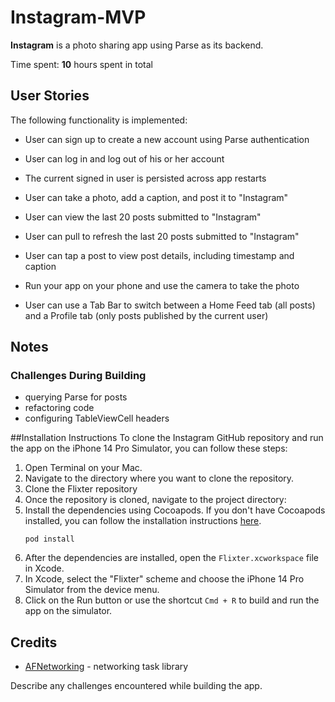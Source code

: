 # Instagram-MVP

**Instagram** is a photo sharing app using Parse as its backend.

Time spent: **10** hours spent in total

## User Stories

The following functionality is implemented:

- User can sign up to create a new account using Parse authentication
- User can log in and log out of his or her account
- The current signed in user is persisted across app restarts
- User can take a photo, add a caption, and post it to "Instagram"
- User can view the last 20 posts submitted to "Instagram"
- User can pull to refresh the last 20 posts submitted to "Instagram"
- User can tap a post to view post details, including timestamp and caption

- Run your app on your phone and use the camera to take the photo
- User can use a Tab Bar to switch between a Home Feed tab (all posts) and a Profile tab (only posts published by the current user)

## Notes
### Challenges During Building
- querying Parse for posts
- refactoring code
- configuring TableViewCell headers

##Installation Instructions
To clone the Instagram GitHub repository and run the app on the iPhone 14 Pro Simulator, you can follow these steps:

1. Open Terminal on your Mac.
2. Navigate to the directory where you want to clone the repository.
3. Clone the Flixter repository 
4. Once the repository is cloned, navigate to the project directory:
5. Install the dependencies using Cocoapods. If you don't have Cocoapods installed, you can follow the installation instructions [here](https://cocoapods.org/).
   ```
   pod install
   ```
6. After the dependencies are installed, open the `Flixter.xcworkspace` file in Xcode.
7. In Xcode, select the "Flixter" scheme and choose the iPhone 14 Pro Simulator from the device menu.
8. Click on the Run button or use the shortcut `Cmd + R` to build and run the app on the simulator.


## Credits
- [AFNetworking](https://github.com/AFNetworking/AFNetworking) - networking task library




Describe any challenges encountered while building the app.
